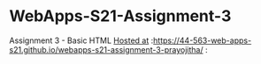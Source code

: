 # WebApps-S21-Assignment-3
Assignment 3 - Basic HTML
[Hosted at](https://44-563-web-apps-s21.github.io/webapps-s21-assignment-3-prayojitha/)  :https://44-563-web-apps-s21.github.io/webapps-s21-assignment-3-prayojitha/  :
